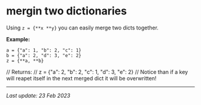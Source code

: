 # mergin two dictionaries 

Using `z = {**x **y}` you can easily merge two dicts together. 

__Example:__

```
a = {"a": 1, "b": 2, "c": 1}
b = {"a": 2, "d": 3, "e": 2}
z = {**a, **b}
```
// Returns:
// z = {"a": 2, "b": 2, "c": 1, "d": 3, "e": 2}
// Notice than if a key will reapet itself in the next merged dict it will be overwritten!

---
_Last update: 23 Feb 2023_ 